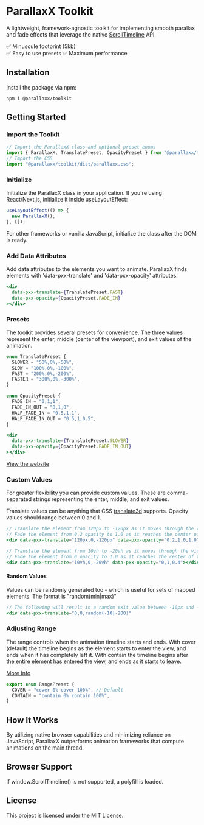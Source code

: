 # ParallaxX Toolkit

A lightweight, framework-agnostic toolkit for implementing smooth parallax and fade effects that leverage the native [ScrollTimeline](https://developer.mozilla.org/en-US/docs/Web/API/ScrollTimeline) API.

✅ Minuscule footprint (5kb)  
✅ Easy to use presets
✅ Maximum performance

## Installation

Install the package via npm:

```
npm i @parallaxx/toolkit
```

## Getting Started

### Import the Toolkit

```typescript
// Import the ParallaxX class and optional preset enums
import { ParallaxX, TranslatePreset, OpacityPreset } from "@parallaxx/toolkit";
// Import the CSS
import "@parallaxx/toolkit/dist/parallaxx.css";
```

### Initialize

Initialize the ParallaxX class in your application.
If you're using React/Next.js, initialize it inside useLayoutEffect:

```jsx
useLayoutEffect(() => {
  new ParallaxX();
}, []);
```

For other frameworks or vanilla JavaScript, initialize the class after the DOM is ready.

### Add Data Attributes

Add data attributes to the elements you want to animate.
ParallaxX finds elements with 'data-pxx-translate' and 'data-pxx-opacity' attributes.

```jsx
<div
  data-pxx-translate={TranslatePreset.FAST}
  data-pxx-opacity={OpacityPreset.FADE_IN}
></div>
```

### Presets

The toolkit provides several presets for convenience.
The three values represent the enter, middle (center of the viewport), and exit values of the animation.

```typescript
enum TranslatePreset {
  SLOWER = "50%,0%,-50%",
  SLOW = "100%,0%,-100%",
  FAST = "200%,0%,-200%",
  FASTER = "300%,0%,-300%",
}

enum OpacityPreset {
  FADE_IN = "0,1,1",
  FADE_IN_OUT = "0,1,0",
  HALF_FADE_IN = "0.5,1,1",
  HALF_FADE_IN_OUT = "0.5,1,0.5",
}
```

```jsx
<div
  data-pxx-translate={TranslatePreset.SLOWER}
  data-pxx-opacity={OpacityPreset.FADE_IN_OUT}
></div>
```

[View the website](https://parallaxx-site.vercel.app/)

### Custom Values

For greater flexibility you can provide custom values.
These are comma-separated strings representing the enter, middle, and exit values.

Translate values can be anything that CSS [translate3d](https://developer.mozilla.org/en-US/docs/Web/CSS/transform-function/translate3d) supports.
Opacity values should range between 0 and 1.

```jsx
// Translate the element from 120px to -120px as it moves through the view.
// Fade the element from 0.2 opacity to 1.0 as it reaches the center of the view.
<div data-pxx-translate="120px,0,-120px" data-pxx-opacity="0.2,1.0,1.0"></div>

// Translate the element from 10vh to -20vh as it moves through the view. Aligning in the center (0)
// Fade the element from 0 opacity to 1.0 as it reaches the center of the view, and then back out to 0.4 as it exits.
<div data-pxx-translate="10vh,0,-20vh" data-pxx-opacity="0,1,0.4"></div>
```

#### Random Values

Values can be randomly generated too - which is useful for sets of mapped elements.
The format is "random(min|max)"

```jsx
// The following will result in a random exit value between -10px and -200px
<div data-pxx-translate="0,0,random(-10|-200)"
```

### Adjusting Range

The range controls when the animation timeline starts and ends.
With cover (default) the timeline begins as the element starts to enter the view, and ends when it has completely left it.
With contain the timeline begins after the entire element has entered the view, and ends as it starts to leave.

[More Info](https://scroll-driven-animations.style/tools/view-timeline/ranges/#range-start-name=cover&range-start-percentage=0&range-end-name=cover&range-end-percentage=100&view-timeline-axis=block&view-timeline-inset=0&subject-size=smaller&subject-animation=reveal&interactivity=clicktodrag&show-areas=yes&show-fromto=yes&show-labels=yes)

```typescript
export enum RangePreset {
  COVER = "cover 0% cover 100%", // Default
  CONTAIN = "contain 0% contain 100%",
}
```

## How It Works

By utilizing native browser capabilities and minimizing reliance on JavaScript, ParallaxX outperforms animation frameworks that compute animations on the main thread.

## Browser Support

If window.ScrollTimeline() is not supported, a polyfill is loaded.

## License

This project is licensed under the MIT License.
